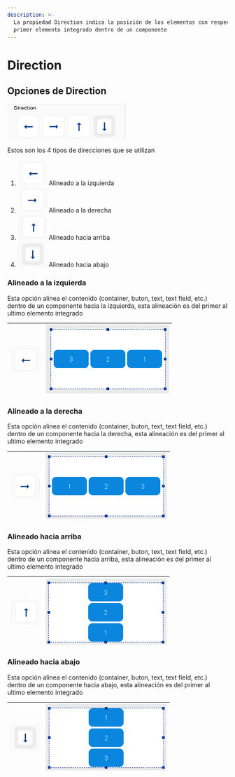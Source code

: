 ```yaml
---
description: >-
  La propiedad Direction indica la posición de los elementos con respecto al
  primer elemento integrado dentro de un componente
---
```


# Direction

## Opciones de Direction

![](../../.gitbook/assets/image%20%2881%29.png)

Estos son los 4 tipos de direcciones que se utilizan

1. ![](../../.gitbook/assets/iz.jpg) Alineado a la izquierda
2. ![](../../.gitbook/assets/de.jpg) Alineado a la derecha
3. ![](../../.gitbook/assets/ar.jpg) Alineado hacia arriba
4. ![](../../.gitbook/assets/ab.jpg) Alineado hacia abajo

### Alineado a la izquierda

Esta opción alinea el contenido \(container, buton, text, text field, etc.\) dentro de un componente hacia la izquierda, esta alineación es del primer al ultimo elemento integrado

| ![](../../.gitbook/assets/iz.jpg)  | ![](../../.gitbook/assets/image%20%2879%29.png)  |
| :---: | :---: |


### Alineado a la derecha

Esta opción alinea el contenido \(container, buton, text, text field, etc.\) dentro de un componente hacia la derecha, esta alineación es del primer al ultimo elemento integrado

| ![](../../.gitbook/assets/de.jpg)  | ![](../../.gitbook/assets/image%20%2876%29.png)  |
| :---: | :---: |


### Alineado hacia arriba

Esta opción alinea el contenido \(container, buton, text, text field, etc.\) dentro de un componente hacia arriba, esta alineación es del primer al ultimo elemento integrado

| ![](../../.gitbook/assets/ar.jpg)  | ![](../../.gitbook/assets/image%20%2875%29.png)  |
| :---: | :---: |


### Alineado hacia abajo

Esta opción alinea el contenido \(container, buton, text, text field, etc.\) dentro de un componente hacia abajo, esta alineación es del primer al ultimo elemento integrado

| ![](../../.gitbook/assets/ab.jpg)  | ![](../../.gitbook/assets/image%20%2877%29.png)  |
| :---: | :---: |


### 



